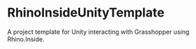 # RhinoInsideUnityTemplate

A project template for Unity interacting with Grasshopper using Rhino.Inside.
